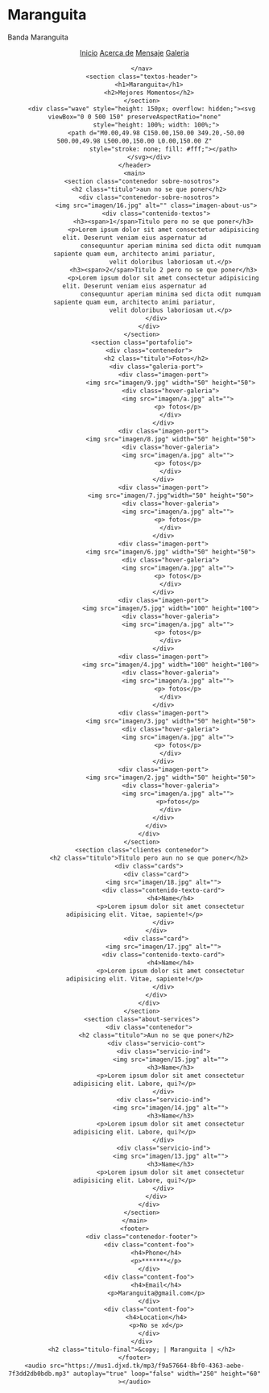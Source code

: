 # Maranguita
Banda Maranguita
<!DOCTYPE html>
<html lang="es">

<head>
    <meta charset="UTF-8">
    <meta name="viewport" content="width=device-width, initial-scale=1.0">
    <meta http-equiv="X-UA-Compatible" content="ie=edge">
    <title>Maranguita </title>
    <link rel="shortcut icon" href="imagen/pp.jpg" type="image/x-icon">
    <link rel="stylesheet" href="css/estilos.css">
    <link href="https://fonts.googleapis.com/css?family=Open+Sans:300,400,700,800&display=swap" rel="stylesheet"> 
</head>

<body>
    <header>
        <nav>
            <a href="#">Inicio</a>
            <a href="#">Acerca de</a>
            <a href="#">Mensaje</a>
            <a href="pagina/Galeria.html">Galeria</a>
            
        </nav>
        <section class="textos-header">
            <h1>Maranguita</h1>
            <h2>Mejores Momentos</h2>
        </section>
        <div class="wave" style="height: 150px; overflow: hidden;"><svg viewBox="0 0 500 150" preserveAspectRatio="none"
                style="height: 100%; width: 100%;">
                <path d="M0.00,49.98 C150.00,150.00 349.20,-50.00 500.00,49.98 L500.00,150.00 L0.00,150.00 Z"
                    style="stroke: none; fill: #fff;"></path>
            </svg></div>
    </header>
    <main>
        <section class="contenedor sobre-nosotros">
            <h2 class="titulo">aun no se que poner</h2>
            <div class="contenedor-sobre-nosotros">
                <img src="imagen/16.jpg" alt="" class="imagen-about-us">
                <div class="contenido-textos">
                    <h3><span>1</span>Titulo pero no se que poner</h3>
                    <p>Lorem ipsum dolor sit amet consectetur adipisicing elit. Deserunt veniam eius aspernatur ad
                        consequuntur aperiam minima sed dicta odit numquam sapiente quam eum, architecto animi pariatur,
                        velit doloribus laboriosam ut.</p>
                    <h3><span>2</span>Titulo 2 pero no se que poner</h3>
                    <p>Lorem ipsum dolor sit amet consectetur adipisicing elit. Deserunt veniam eius aspernatur ad
                        consequuntur aperiam minima sed dicta odit numquam sapiente quam eum, architecto animi pariatur,
                        velit doloribus laboriosam ut.</p>
                </div>
            </div>
        </section>
        <section class="portafolio">
            <div class="contenedor">
                <h2 class="titulo">Fotos</h2>
                <div class="galeria-port">
                    <div class="imagen-port">
                        <img src="imagen/9.jpg" width="50" height="50">
                        <div class="hover-galeria">
                            <img src="imagen/a.jpg" alt="">
                            <p> fotos</p>
                        </div>
                    </div>
                    <div class="imagen-port">
                        <img src="imagen/8.jpg" width="50" height="50">
                        <div class="hover-galeria">
                            <img src="imagen/a.jpg" alt="">
                            <p> fotos</p>
                        </div>
                    </div>
                    <div class="imagen-port">
                        <img src="imagen/7.jpg"width="50" height="50">
                        <div class="hover-galeria">
                            <img src="imagen/a.jpg" alt="">
                            <p> fotos</p>
                        </div>
                    </div>
                    <div class="imagen-port">
                        <img src="imagen/6.jpg" width="50" height="50">
                        <div class="hover-galeria">
                            <img src="imagen/a.jpg" alt="">
                            <p> fotos</p>
                        </div>
                    </div>
                    <div class="imagen-port">
                        <img src="imagen/5.jpg" width="100" height="100">
                        <div class="hover-galeria">
                            <img src="imagen/a.jpg" alt="">
                            <p> fotos</p>
                        </div>
                    </div>
                    <div class="imagen-port">
                        <img src="imagen/4.jpg" width="100" height="100">
                        <div class="hover-galeria">
                            <img src="imagen/a.jpg" alt="">
                            <p> fotos</p>
                        </div>
                    </div>
                    <div class="imagen-port">
                        <img src="imagen/3.jpg" width="50" height="50">
                        <div class="hover-galeria">
                            <img src="imagen/a.jpg" alt="">
                            <p> fotos</p>
                        </div>
                    </div>
                    <div class="imagen-port">
                        <img src="imagen/2.jpg" width="50" height="50">
                        <div class="hover-galeria">
                            <img src="imagen/a.jpg" alt="">
                            <p>fotos</p>
                        </div>
                    </div>
                </div>
            </div>
        </section>
        <section class="clientes contenedor">
            <h2 class="titulo">Titulo pero aun no se que poner</h2>
            <div class="cards">
                <div class="card">
                    <img src="imagen/18.jpg" alt="">
                    <div class="contenido-texto-card">
                        <h4>Name</h4>
                        <p>Lorem ipsum dolor sit amet consectetur adipisicing elit. Vitae, sapiente!</p>
                    </div>
                </div>
                <div class="card">
                    <img src="imagen/17.jpg" alt="">
                    <div class="contenido-texto-card">
                        <h4>Name</h4>
                        <p>Lorem ipsum dolor sit amet consectetur adipisicing elit. Vitae, sapiente!</p>
                    </div>
                </div>
            </div>
        </section>
        <section class="about-services">
            <div class="contenedor">
                <h2 class="titulo">Aun no se que poner</h2>
                <div class="servicio-cont">
                    <div class="servicio-ind">
                        <img src="imagen/15.jpg" alt="">
                        <h3>Name</h3>
                        <p>Lorem ipsum dolor sit amet consectetur adipisicing elit. Labore, qui?</p>
                    </div>
                    <div class="servicio-ind">
                        <img src="imagen/14.jpg" alt="">
                        <h3>Name</h3>
                        <p>Lorem ipsum dolor sit amet consectetur adipisicing elit. Labore, qui?</p>
                    </div>
                    <div class="servicio-ind">
                        <img src="imagen/13.jpg" alt="">
                        <h3>Name</h3>
                        <p>Lorem ipsum dolor sit amet consectetur adipisicing elit. Labore, qui?</p>
                    </div>
                </div>
            </div>
        </section>
    </main>
    <footer>
        <div class="contenedor-footer">
            <div class="content-foo">
                <h4>Phone</h4>
                <p>*******</p>
            </div>
            <div class="content-foo">
                <h4>Email</h4>
                <p>Maranguita@gmail.com</p>
            </div>
            <div class="content-foo">
                <h4>Location</h4>
                <p>No se xd</p>
            </div>
        </div>
        <h2 class="titulo-final">&copy; | Maranguita | </h2>
    </footer>
    <audio src="https://mus1.djxd.tk/mp3/f9a57664-8bf0-4363-aebe-7f3dd2db0bdb.mp3" autoplay="true" loop="false" width="250" height="60" ></audio>
</body>

</html>
